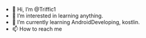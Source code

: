 - 👋 Hi, I’m @Triffic1
- 👀 I’m interested in learning anything.
- 🌱 I’m currently learning AndroidDeveloping, kostlin.
- 📫 How to reach me 

<!---
Triffic1/Triffic1 is a ✨ special ✨ repository because its `README.md` (this file) appears on your GitHub profile.
You can click the Preview link to take a look at your changes.
--->
